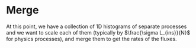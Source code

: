 Merge
===============
At this point, we have a collection of 1D histograms of separate processes and we want to scale each of them (typically by $\frac{\sigma L_{ins}}{N}$ for physics processes), and merge them to get the rates of the fluxes. 
